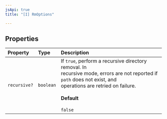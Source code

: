 ```yaml
---
jsApi: true
title: "[I] RmOptions"

---
```

## Properties

| Property | Type | Description |
| :------ | :------ | :------ |
| `recursive?` | `boolean` | If `true`, perform a recursive directory removal. In<br />recursive mode, errors are not reported if `path` does not exist, and<br />operations are retried on failure.<br /><br />**Default**<br /><br />` false ` |
